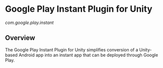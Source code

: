# Google Play Instant Plugin for Unity

*com.google.play.instant*

## Overview

The Google Play Instant Plugin for Unity simplifies conversion of a Unity-based
Android app into an instant app that can be deployed through Google Play.

